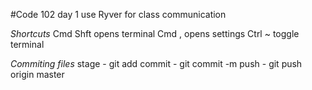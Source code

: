 #Code 102 day 1
  use Ryver for class communication

  *Shortcuts*
  Cmd Shft opens terminal
  Cmd , opens settings
  Ctrl ~ toggle terminal

  *Commiting files*
    stage - git add
    commit - git commit -m
    push - git push origin master
    
